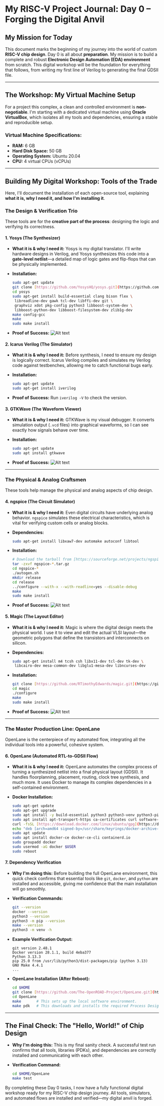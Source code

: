# My RISC-V Project Journal: Day 0 – Forging the Digital Anvil

## My Mission for Today

This document marks the beginning of my journey into the world of custom **RISC-V chip design**. Day 0 is all about **preparation**. My mission is to build a complete and robust **Electronic Design Automation (EDA) environment** from scratch. This digital workshop will be the foundation for everything that follows, from writing my first line of Verilog to generating the final GDSII file.

---

## The Workshop: My Virtual Machine Setup

For a project this complex, a clean and controlled environment is **non-negotiable**. I'm starting with a dedicated virtual machine using **Oracle VirtualBox**, which isolates all my tools and dependencies, ensuring a stable and reproducible setup.

### Virtual Machine Specifications:

-   **RAM:** 6 GB
-   **Hard Disk Space:** 50 GB
-   **Operating System:** Ubuntu 20.04
-   **CPU:** 4 virtual CPUs (vCPUs)

---

## Building My Digital Workshop: Tools of the Trade

Here, I'll document the installation of each open-source tool, explaining **what it is, why I need it, and how I'm installing it**.

### The Design & Verification Trio

These tools are for the **creative part of the process**: designing the logic and verifying its correctness.

#### 1. Yosys (The Synthesizer)

-   **What it is & why I need it:**
    Yosys is my digital translator. I'll write hardware designs in Verilog, and Yosys synthesizes this code into a **gate-level netlist**—a detailed map of logic gates and flip-flops that can be physically implemented.

-   **Installation:**
    ```bash
    sudo apt-get update
    git clone [https://github.com/YosysHQ/yosys.git](https://github.com/YosysHQ/yosys.git)
    cd yosys
    sudo apt-get install build-essential clang bison flex \
     libreadline-dev gawk tcl-dev libffi-dev git \
     graphviz xdot pkg-config python3 libboost-system-dev \
     libboost-python-dev libboost-filesystem-dev zlib1g-dev
    make config-gcc
    make
    sudo make install
    ```

-   **Proof of Success:**
![Alt text](path/to/your/image.png)

#### 2. Icarus Verilog (The Simulator)

-   **What it is & why I need it:**
    Before synthesis, I need to ensure my design is logically correct. Icarus Verilog compiles and simulates my Verilog code against testbenches, allowing me to catch functional bugs early.

-   **Installation:**
    ```bash
    sudo apt-get update
    sudo apt-get install iverilog
    ```

-   **Proof of Success:** Run `iverilog -V` to check the version.

#### 3. GTKWave (The Waveform Viewer)

-   **What it is & why I need it:**
    GTKWave is my visual debugger. It converts simulation output (`.vcd` files) into graphical waveforms, so I can see exactly how signals behave over time.

-   **Installation:**
    ```bash
    sudo apt-get update
    sudo apt install gtkwave
    ```

-   **Proof of Success:** ![Alt text](path/to/your/image.png)

---

### The Physical & Analog Craftsmen

These tools help manage the physical and analog aspects of chip design.

#### 4. ngspice (The Circuit Simulator)

-   **What it is & why I need it:**
    Even digital circuits have underlying analog behavior. `ngspice` simulates these electrical characteristics, which is vital for verifying custom cells or analog blocks.

-   **Dependencies:**
    ```bash
    sudo apt-get install libxaw7-dev automake autoconf libtool
    ```

-   **Installation:**
    ```bash
    # Download the tarball from [https://sourceforge.net/projects/ngspice/files/](https://sourceforge.net/projects/ngspice/files/)
    tar -zxvf ngspice-*.tar.gz
    cd ngspice-*
    ./autogen.sh
    mkdir release
    cd release
    ../configure --with-x --with-readline=yes --disable-debug
    make
    sudo make install
    ```

-   **Proof of Success:** ![Alt text](path/to/your/image.png)

#### 5. Magic (The Layout Editor)

-   **What it is & why I need it:**
    Magic is where the digital design meets the physical world. I use it to view and edit the actual VLSI layout—the geometric polygons that define the transistors and interconnects on silicon.

-   **Dependencies:**
    ```bash
    sudo apt-get install m4 tcsh csh libx11-dev tcl-dev tk-dev \
     libcairo-dev mesa-common-dev libglu1-mesa-dev libncurses-dev
    ```

-   **Installation:**
    ```bash
    git clone [https://github.com/RTimothyEdwards/magic.git](https://github.com/RTimothyEdwards/magic.git)
    cd magic
    ./configure
    make
    sudo make install
    ```

-   **Proof of Success:** ![Alt text](path/to/your/image.png)

---

### The Master Production Line: OpenLane

OpenLane is the centerpiece of my automated flow, integrating all the individual tools into a powerful, cohesive system.

#### 6. OpenLane (Automated RTL-to-GDSII Flow)

-   **What it is & why I need it:**
    OpenLane automates the complex process of turning a synthesized netlist into a final physical layout (GDSII). It handles floorplanning, placement, routing, clock tree synthesis, and much more. It uses Docker to manage its complex dependencies in a self-contained environment.

-   **Docker Installation:**
    ```bash
    sudo apt-get update
    sudo apt-get upgrade
    sudo apt install -y build-essential python3 python3-venv python3-pip make git
    sudo apt install apt-transport-https ca-certificates curl software-properties-common
    curl -fsSL [https://download.docker.com/linux/ubuntu/gpg](https://download.docker.com/linux/ubuntu/gpg) | sudo gpg --dearmor -o /usr/share/keyrings/docker-archive-keyring.gpg
    echo "deb [arch=amd64 signed-by=/usr/share/keyrings/docker-archive-keyring.gpg] [https://download.docker.com/linux/ubuntu](https://download.docker.com/linux/ubuntu) $(lsb_release -cs) stable" | sudo tee /etc/apt/sources.list.d/docker.list > /dev/null
    sudo apt update
    sudo apt install docker-ce docker-ce-cli containerd.io
    sudo groupadd docker
    sudo usermod -aG docker $USER
    sudo reboot
    ```

#### 7. Dependency Verification

-   **Why I'm doing this:** Before building the full OpenLane environment, this quick check confirms that essential tools like `git`, `docker`, and `python` are installed and accessible, giving me confidence that the main installation will go smoothly.

-   **Verification Commands:**
    ```bash
    git --version
    docker --version
    python3 --version
    python3 -m pip --version
    make --version
    python3 -m venv -h
    ```

-   **Example Verification Output:**
    ```
    git version 2.48.1
    Docker version 28.1.1, build 4eba377
    Python 3.13.3
    pip 25.0 from /usr/lib/python3/dist-packages/pip (python 3.13)
    GNU Make 4.4.1
    ...
    ```

-   **OpenLane Installation (After Reboot):**
    ```bash
    cd $HOME
    git clone [https://github.com/The-OpenROAD-Project/OpenLane.git](https://github.com/The-OpenROAD-Project/OpenLane.git)
    cd OpenLane
    make       # This sets up the local software environment.
    make pdk   # This downloads and installs the required Process Design Kit (PDK).
    ```

---

## The Final Check: The "Hello, World!" of Chip Design

-   **Why I'm doing this:** This is my final sanity check. A successful test run confirms that all tools, libraries (PDKs), and dependencies are correctly installed and communicating with each other.

-   **Verification Command:**
    ```bash
    cd $HOME/OpenLane
    make test
    ```

By completing these Day 0 tasks, I now have a fully functional digital workshop ready for my RISC-V chip design journey. All tools, simulators, and automated flows are installed and verified—my digital anvil is forged.

